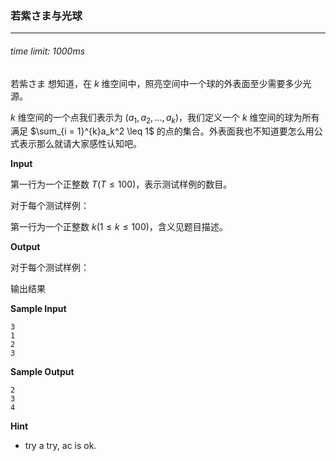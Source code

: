 ### 若紫さま与光球

*****

###### time limit: 1000ms

若紫さま 想知道，在 $k$ 维空间中，照亮空间中一个球的外表面至少需要多少光源。

$k$ 维空间的一个点我们表示为 $(a_1,a_2,…,a_k)$，我们定义一个 $k$ 维空间的球为所有满足 $\sum_{i = 1}^{k}a_k^2 \leq 1$ 的点的集合。外表面我也不知道要怎么用公式表示那么就请大家感性认知吧。



**Input**

第一行为一个正整数 $T(T \leq 100)​$，表示测试样例的数目。

对于每个测试样例：

第一行为一个正整数 $k(1 \leq k\leq 100)$，含义见题目描述。



**Output**

对于每个测试样例：

输出结果



**Sample Input**

```
3
1
2
3
```



**Sample Output**

```
2
3
4
```



**Hint**

- try a try, ac is ok.
